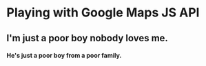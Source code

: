 # Playing with Google Maps JS API 

## I'm just a poor boy nobody loves me.

#### He's just a poor boy from a poor family.